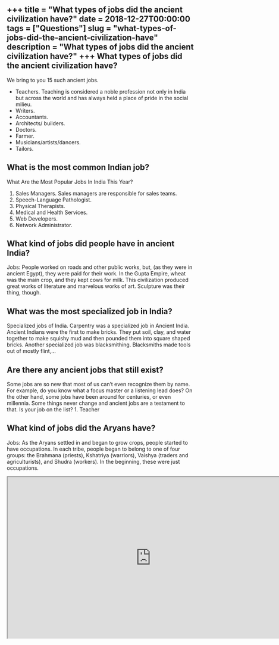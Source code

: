 +++
title = "What types of jobs did the ancient civilization have?"
date = 2018-12-27T00:00:00
tags = ["Questions"]
slug = "what-types-of-jobs-did-the-ancient-civilization-have"
description = "What types of jobs did the ancient civilization have?"
+++
What types of jobs did the ancient civilization have?
-----------------------------------------------------

We bring to you 15 such ancient jobs.

- Teachers. Teaching is considered a noble profession not only in India but across the world and has always held a place of pride in the social milieu.
- Writers.
- Accountants.
- Architects/ builders.
- Doctors.
- Farmer.
- Musicians/artists/dancers.
- Tailors.

What is the most common Indian job?
-----------------------------------

What Are the Most Popular Jobs In India This Year?

1. Sales Managers. Sales managers are responsible for sales teams.
2. Speech-Language Pathologist.
3. Physical Therapists.
4. Medical and Health Services.
5. Web Developers.
6. Network Administrator.

What kind of jobs did people have in ancient India?
---------------------------------------------------

Jobs: People worked on roads and other public works, but, (as they were in ancient Egypt), they were paid for their work. In the Gupta Empire, wheat was the main crop, and they kept cows for milk. This civilization produced great works of literature and marvelous works of art. Sculpture was their thing, though.

What was the most specialized job in India?
-------------------------------------------

Specialized jobs of India. Carpentry was a specialized job in Ancient India. Ancient Indians were the first to make bricks. They put soil, clay, and water together to make squishy mud and then pounded them into square shaped bricks. Another specialized job was blacksmithing. Blacksmiths made tools out of mostly flint,…

Are there any ancient jobs that still exist?
--------------------------------------------

Some jobs are so new that most of us can’t even recognize them by name. For example, do you know what a focus master or a listening lead does? On the other hand, some jobs have been around for centuries, or even millennia. Some things never change and ancient jobs are a testament to that. Is your job on the list? 1. Teacher

What kind of jobs did the Aryans have?
--------------------------------------

Jobs: As the Aryans settled in and began to grow crops, people started to have occupations. In each tribe, people began to belong to one of four groups: the Brahmana (priests), Kshatriya (warriors), Vaishya (traders and agriculturists), and Shudra (workers). In the beginning, these were just occupations.

<iframe allow="accelerometer; autoplay; clipboard-write; encrypted-media; gyroscope; picture-in-picture" allowfullscreen="" class="__youtube_prefs__  epyt-is-override  no-lazyload" data-no-lazy="1" data-origheight="433" data-origwidth="770" data-skipgform_ajax_framebjll="" height="433" id="_ytid_95435" loading="lazy" src="https://www.youtube.com/embed/KhDY4KJuvc0?enablejsapi=1&autoplay=0&cc_load_policy=0&cc_lang_pref=&iv_load_policy=1&loop=0&modestbranding=0&rel=1&fs=1&playsinline=0&autohide=2&theme=dark&color=red&controls=1&" title="YouTube player" width="770"></iframe>